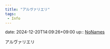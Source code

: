 ```yaml
---
title: "アルヴァリエリ"
tags:
 - Info
---
```


date: 2024-12-20T14:09:26+09:00
up:: [NoNames](../Bar/Novel/Chaos/NoNames.md)

アルヴァリエリ
